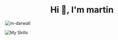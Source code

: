 <h1 align="center">Hi 👋, I'm martin</h1>
<p align="left"> <img src="https://komarev.com/ghpvc/?username=m-darwall&label=Profile%20views&color=0e75b6&style=flat" alt="m-darwall" /> </p>

![My Skills](https://skillicons.dev/icons?i=html,css,js,php,py,bots,selenium,sqlite,pycharm,idea,visualstudio,replit,linux,mint,ubuntu,windows,haskell,java,latex,arduino,c,raspberrypi,obsidian,ps)
